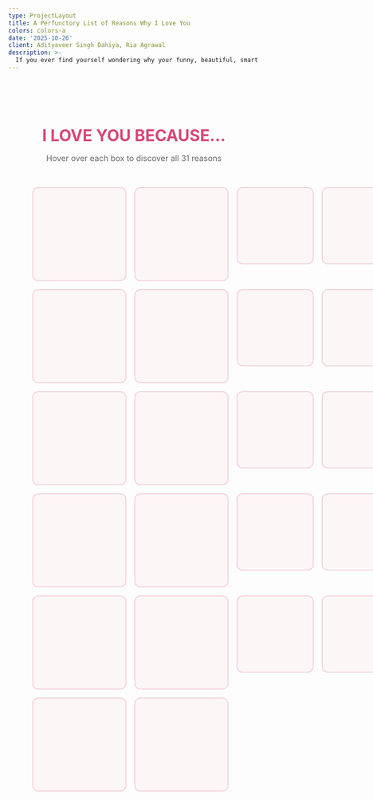 ```yaml
---
type: ProjectLayout
title: A Perfunctory List of Reasons Why I Love You
colors: colors-a
date: '2025-10-26'
client: Adityaveer Singh Dahiya, Ria Agrawal
description: >-
  If you ever find yourself wondering why your funny, beautiful, smart girlfriend loves you so much (a very valid question, by the way), here's 31 reasons why. Hover to find them all!
---
```


<section id="love-reasons">
  <h2>I LOVE YOU BECAUSE...</h2>
  <p class="subtitle">Hover over each box to discover all 31 reasons</p>
  
  <div class="grid-container">
    <div class="reason-box">you are very kind</div>
    <div class="reason-box">of your hair</div>
    <div class="reason-box">you light up every room</div>
    <div class="reason-box">you could pull off a goatee</div>
    <div class="reason-box">you wear your shirt tucked out</div>
    <div class="reason-box">you're brave and thoughtful</div>
    <div class="reason-box">you have a great pair of biceps and shoulders</div>
    <div class="reason-box">you smell great</div>
    <div class="reason-box">you have an early 2000s professor vibe</div>
    <div class="reason-box">you have a sitcom humour</div>
    <div class="reason-box">you say 'listen' a lot</div>
    <div class="reason-box">you're curious</div>
    <div class="reason-box">you were chill with me bleeding to death in your house</div>
    <div class="reason-box">you sing 'Creep' well</div>
    <div class="reason-box">you're patient with me</div>
    <div class="reason-box">you care about your hair a lot</div>
    <div class="reason-box">you look cute wrapped up in a towel</div>
    <div class="reason-box">you have a lot of cheese in your repository</div>
    <div class="reason-box">you dress really well for a boy</div>
    <div class="reason-box">you did not like Tanishq Tuteja</div>
    <div class="reason-box">your armpit has an interesting stench</div>
    <div class="reason-box">Anju Dahiya is a GOAT</div>
    <div class="reason-box">your feet look really nice and funny</div>
    <div class="reason-box">AWHO sujjan vihar lowkey rules</div>
    <div class="reason-box">you're the most beautiful person I have ever laid eyes on</div>
    <div class="reason-box">you have Nepali eyes</div>
    <div class="reason-box">you have a very cute Hindi accent</div>
    <div class="reason-box">you are funny when you're high</div>
    <div class="reason-box">you're my boyfriend</div>
    <div class="reason-box">you have a list of the meds I need :)</div>
    <div class="reason-box">you care about me so much and make me feel so loved and cared for</div>
    <div class="reason-box">you're you -- and I wouldn't change a single thing about you</div>
  </div>
</section>

<style>
  #love-reasons {
    margin: 2rem auto;
    padding: 2rem;
    max-width: 1000px;
    text-align: center;
  }
  
  #love-reasons h2 {
    font-size: 2rem;
    color: #d64775;
    margin-bottom: 0.5rem;
  }
  
  .subtitle {
    color: #666;
    font-size: 1rem;
    margin-bottom: 2rem;
  }
  
  .grid-container {
    display: grid;
    grid-template-columns: repeat(6, 1fr);
    gap: 1rem;
    padding: 1rem;
  }
  
  .reason-box {
    aspect-ratio: 1;
    display: flex;
    align-items: center;
    justify-content: center;
    padding: 1rem;
    background: rgba(255,182,193,0.1);
    border: 2px solid rgba(214, 71, 117, 0.2);
    border-radius: 12px;
    color: transparent;
    font-size: 0.9rem;
    text-align: center;
    cursor: pointer;
    transition: all 0.3s ease;
  }
  
  .reason-box:hover {
    background: rgba(255,182,193,0.3);
    border-color: #d64775;
    color: #d64775;
    transform: scale(1.05);
    font-weight: 500;
    box-shadow: 0 4px 12px rgba(214, 71, 117, 0.2);
  }
  
  /* Responsive: fewer columns on smaller screens */
  @media (max-width: 768px) {
    .grid-container {
      grid-template-columns: repeat(3, 1fr);
    }
  }
  
  @media (max-width: 480px) {
    .grid-container {
      grid-template-columns: repeat(2, 1fr);
    }
  }
</style>
